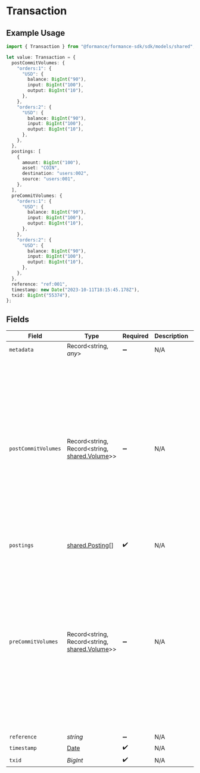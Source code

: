 # Transaction

## Example Usage

```typescript
import { Transaction } from "@formance/formance-sdk/sdk/models/shared";

let value: Transaction = {
  postCommitVolumes: {
    "orders:1": {
      "USD": {
        balance: BigInt("90"),
        input: BigInt("100"),
        output: BigInt("10"),
      },
    },
    "orders:2": {
      "USD": {
        balance: BigInt("90"),
        input: BigInt("100"),
        output: BigInt("10"),
      },
    },
  },
  postings: [
    {
      amount: BigInt("100"),
      asset: "COIN",
      destination: "users:002",
      source: "users:001",
    },
  ],
  preCommitVolumes: {
    "orders:1": {
      "USD": {
        balance: BigInt("90"),
        input: BigInt("100"),
        output: BigInt("10"),
      },
    },
    "orders:2": {
      "USD": {
        balance: BigInt("90"),
        input: BigInt("100"),
        output: BigInt("10"),
      },
    },
  },
  reference: "ref:001",
  timestamp: new Date("2023-10-11T18:15:45.178Z"),
  txid: BigInt("55374"),
};
```

## Fields

| Field                                                                                                                                          | Type                                                                                                                                           | Required                                                                                                                                       | Description                                                                                                                                    | Example                                                                                                                                        |
| ---------------------------------------------------------------------------------------------------------------------------------------------- | ---------------------------------------------------------------------------------------------------------------------------------------------- | ---------------------------------------------------------------------------------------------------------------------------------------------- | ---------------------------------------------------------------------------------------------------------------------------------------------- | ---------------------------------------------------------------------------------------------------------------------------------------------- |
| `metadata`                                                                                                                                     | Record<string, *any*>                                                                                                                          | :heavy_minus_sign:                                                                                                                             | N/A                                                                                                                                            |                                                                                                                                                |
| `postCommitVolumes`                                                                                                                            | Record<string, Record<string, [shared.Volume](../../../sdk/models/shared/volume.md)>>                                                          | :heavy_minus_sign:                                                                                                                             | N/A                                                                                                                                            | {<br/>"orders:1": {<br/>"USD": {<br/>"input": 100,<br/>"output": 10,<br/>"balance": 90<br/>}<br/>},<br/>"orders:2": {<br/>"USD": {<br/>"input": 100,<br/>"output": 10,<br/>"balance": 90<br/>}<br/>}<br/>} |
| `postings`                                                                                                                                     | [shared.Posting](../../../sdk/models/shared/posting.md)[]                                                                                      | :heavy_check_mark:                                                                                                                             | N/A                                                                                                                                            |                                                                                                                                                |
| `preCommitVolumes`                                                                                                                             | Record<string, Record<string, [shared.Volume](../../../sdk/models/shared/volume.md)>>                                                          | :heavy_minus_sign:                                                                                                                             | N/A                                                                                                                                            | {<br/>"orders:1": {<br/>"USD": {<br/>"input": 100,<br/>"output": 10,<br/>"balance": 90<br/>}<br/>},<br/>"orders:2": {<br/>"USD": {<br/>"input": 100,<br/>"output": 10,<br/>"balance": 90<br/>}<br/>}<br/>} |
| `reference`                                                                                                                                    | *string*                                                                                                                                       | :heavy_minus_sign:                                                                                                                             | N/A                                                                                                                                            | ref:001                                                                                                                                        |
| `timestamp`                                                                                                                                    | [Date](https://developer.mozilla.org/en-US/docs/Web/JavaScript/Reference/Global_Objects/Date)                                                  | :heavy_check_mark:                                                                                                                             | N/A                                                                                                                                            |                                                                                                                                                |
| `txid`                                                                                                                                         | *BigInt*                                                                                                                                       | :heavy_check_mark:                                                                                                                             | N/A                                                                                                                                            |                                                                                                                                                |